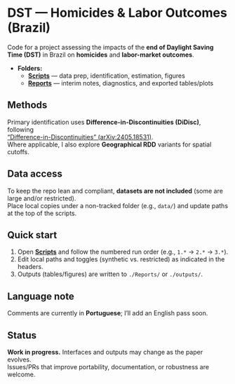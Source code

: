# DST — Homicides & Labor Outcomes (Brazil)

Code for a project assessing the impacts of the **end of Daylight Saving Time (DST)** in Brazil on **homicides** and **labor-market outcomes**.

- **Folders:**  
  - **[Scripts](./Scripts/)** — data prep, identification, estimation, figures  
  - **[Reports](./Reports/)** — interim notes, diagnostics, and exported tables/plots

## Methods
Primary identification uses **Difference-in-Discontinuities (DiDisc)**, following  
[“Difference-in-Discontinuities” (arXiv:2405.18531)](https://arxiv.org/abs/2405.18531).  
Where applicable, I also explore **Geographical RDD** variants for spatial cutoffs.

## Data access
To keep the repo lean and compliant, **datasets are not included** (some are large and/or restricted).  
Place local copies under a non-tracked folder (e.g., `data/`) and update paths at the top of the scripts.

## Quick start
1. Open **[Scripts](./Scripts/)** and follow the numbered run order (e.g., `1.*` → `2.*` → `3.*`).
2. Edit local paths and toggles (synthetic vs. restricted) as indicated in the headers.
3. Outputs (tables/figures) are written to `./Reports/` or `./outputs/`.

## Language note
Comments are currently in **Portuguese**; I’ll add an English pass soon.

## Status
**Work in progress.** Interfaces and outputs may change as the paper evolves.  
Issues/PRs that improve portability, documentation, or robustness are welcome.
